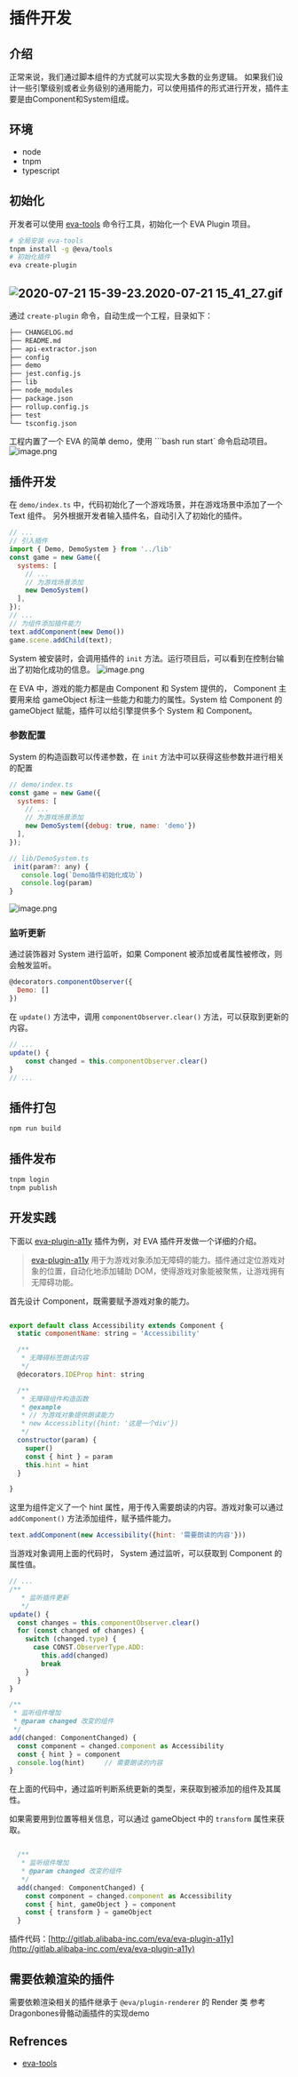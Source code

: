 # 插件开发

## 介绍
正常来说，我们通过脚本组件的方式就可以实现大多数的业务逻辑。
如果我们设计一些引擎级别或者业务级别的通用能力，可以使用插件的形式进行开发，插件主要是由Component和System组成。
## 环境

- node
- tnpm
- typescript
## 初始化
开发者可以使用 [eva-tools](https://npm.alibaba-inc.com/package/@eva/tools) 命令行工具，初始化一个 EVA Plugin 项目。
```bash
# 全局安装 eva-tools
tnpm install -g @eva/tools
# 初始化插件
eva create-plugin
```
## ![2020-07-21 15-39-23.2020-07-21 15_41_27.gif](https://cdn.nlark.com/yuque/0/2020/gif/305130/1597300860198-11bc0e61-3de4-40e9-9ec8-882f7a8f92fd.gif#align=left&display=inline&height=569&margin=%5Bobject%20Object%5D&name=2020-07-21%2015-39-23.2020-07-21%2015_41_27.gif&originHeight=569&originWidth=850&size=1037349&status=done&style=shadow&width=850)
通过 `create-plugin` 命令，自动生成一个工程，目录如下：
```bash
├── CHANGELOG.md
├── README.md
├── api-extractor.json
├── config
├── demo
├── jest.config.js
├── lib
├── node_modules
├── package.json
├── rollup.config.js
├── test
└── tsconfig.json
```
工程内置了一个 EVA 的简单 demo，使用 ```bash run start` 命令启动项目。
![image.png](https://cdn.nlark.com/yuque/0/2020/png/305130/1597300860187-9152e1e4-8f09-40f2-8ad3-f905d9a5b674.png#align=left&display=inline&height=174&margin=%5Bobject%20Object%5D&name=image.png&originHeight=174&originWidth=258&size=5331&status=done&style=none&width=258)
## 插件开发
在 `demo/index.ts` 中，代码初始化了一个游戏场景，并在游戏场景中添加了一个 Text 组件。 另外根据开发者输入插件名，自动引入了初始化的插件。
```js
// ...
// 引入插件
import { Demo, DemoSystem } from '../lib'
const game = new Game({
  systems: [
    // ...
    // 为游戏场景添加
    new DemoSystem()
  ],
});
// ...
// 为组件添加插件能力
text.addComponent(new Demo())
game.scene.addChild(text);
```
System 被安装时，会调用插件的 `init` 方法。运行项目后，可以看到在控制台输出了初始化成功的信息。
![image.png](https://cdn.nlark.com/yuque/0/2020/png/305130/1597300860257-e5e29af8-6bd3-4173-8df3-dea3dfc44845.png#align=left&display=inline&height=144&margin=%5Bobject%20Object%5D&name=image.png&originHeight=144&originWidth=775&size=60728&status=done&style=none&width=775)


在 EVA 中，游戏的能力都是由 Component 和 System 提供的， Component 主要用来给 gameObject 标注一些能力和能力的属性。System 给 Component 的 gameObject 赋能，插件可以给引擎提供多个 System 和 Component。
### 参数配置
System 的构造函数可以传递参数，在 `init` 方法中可以获得这些参数并进行相关的配置
```js
// demo/index.ts
const game = new Game({
  systems: [
    // ...
    // 为游戏场景添加
    new DemoSystem({debug: true, name: 'demo'})
  ],
});

// lib/DemoSystem.ts
 init(param?: any) {
   console.log(`Demo插件初始化成功`)
   console.log(param)
}
```
![image.png](https://cdn.nlark.com/yuque/0/2020/png/305130/1597300860200-d432d552-7d4c-43b6-bc3d-5b2cd68be3af.png#align=left&display=inline&height=94&margin=%5Bobject%20Object%5D&name=image.png&originHeight=94&originWidth=774&size=41764&status=done&style=none&width=774)


### 监听更新
通过装饰器对 System 进行监听，如果 Component 被添加或者属性被修改，则会触发监听。
```js
@decorators.componentObserver({
  Demo: []
})
```
在 `update()` 方法中，调用 `componentObserver.clear()` 方法，可以获取到更新的内容。
```js
// ...
update() {
	const changed = this.componentObserver.clear()  
}
// ...
```
## 插件打包
```bash
npm run build
```
## 插件发布
```bash
tnpm login
tnpm publish
```
## 开发实践
下面以 [eva-plugin-a11y](https://npm.alibaba-inc.com/package/@eva/plugin-a11y) 插件为例，对 EVA 插件开发做一个详细的介绍。
> [eva-plugin-a11y](https://npm.alibaba-inc.com/package/@eva/plugin-a11y) 用于为游戏对象添加无障碍的能力。插件通过定位游戏对象的位置，自动化地添加辅助 DOM，使得游戏对象能被聚焦，让游戏拥有无障碍功能。



首先设计 Component，既需要赋予游戏对象的能力。
```js

export default class Accessibility extends Component {
  static componentName: string = 'Accessibility'

  /**
   * 无障碍标签朗读内容
   */
  @decorators.IDEProp hint: string

  /**
   * 无障碍组件构造函数
   * @example
   * // 为游戏对象提供朗读能力
   * new Accessiblity({hint: '这是一个div'})
   */
  constructor(param) {
    super()
    const { hint } = param
    this.hint = hint
  }

}
```
这里为组件定义了一个 hint 属性，用于传入需要朗读的内容。游戏对象可以通过 `addComponent()` 方法添加组件，赋予插件能力。
```js
text.addComponent(new Accessibility({hint: '需要朗读的内容'}))
```


当游戏对象调用上面的代码时， System 通过监听，可以获取到 Component 的属性值。


```js
// ...
/**
   * 监听插件更新
   */
update() {
  const changes = this.componentObserver.clear()
  for (const changed of changes) {
    switch (changed.type) {
      case CONST.ObserverType.ADD:
        this.add(changed)
        break
    }
  }
}

/**
 * 监听组件增加
 * @param changed 改变的组件
 */
add(changed: ComponentChanged) {
  const component = changed.component as Accessibility
  const { hint } = component
  console.log(hint)		// 需要朗读的内容
}
```
在上面的代码中，通过监听判断系统更新的类型，来获取到被添加的组件及其属性。


如果需要用到位置等相关信息，可以通过 gameObject 中的 `transform` 属性来获取。
```js

  /**
   * 监听组件增加
   * @param changed 改变的组件
   */
  add(changed: ComponentChanged) {
    const component = changed.component as Accessibility
    const { hint, gameObject } = component
    const { transform } = gameObject
  }
```


插件代码：[http://gitlab.alibaba-inc.com/eva/eva-plugin-a11y](http://gitlab.alibaba-inc.com/eva/eva-plugin-a11y)


## 需要依赖渲染的插件
需要依赖渲染相关的插件继承于 `@eva/plugin-renderer` 的 Render 类
参考Dragonbones骨骼动画插件的实现demo
## Refrences

- [eva-tools](https://npm.alibaba-inc.com/package/@eva/tools)
